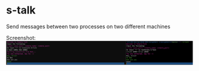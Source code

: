 # s-talk
Send messages between two processes on two different machines

Screenshot:
![Program Screenshot](https://github.com/maxim-puchkov/s-talk/blob/master/assignment2/Images/S-Talk.png)
